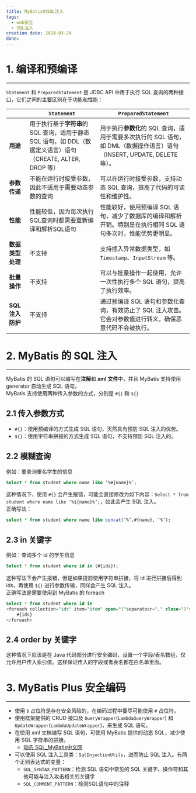 ```yaml
---
title: MyBatis的SQL注入
tags:
  - web安全
  - SQL注入
creation date: 2024-03-24
done:
---
```

# 1. 编译和预编译  
---
`Statement` 和 `PreparedStatement` 是 JDBC API 中用于执行 SQL 查询的两种接口，它们之间的主要区别在于功能和性能：   

|              | `Statement`                                                               | `PreparedStatement`                                                              |
| ------------ | ------------------------------------------------------------------------- | -------------------------------------------------------------------------------- |
| **用途**       | 用于执行基于**字符串**的 SQL 查询，适用于静态 SQL 语句，如 DDL（数据定义语言）语句（CREATE, ALTER, DROP 等） | 用于执行**参数化**的 SQL 查询，适用于需要多次执行的 SQL 语句，如 DML（数据操作语言）语句（INSERT, UPDATE, DELETE 等）。 |
| **参数传递**     | 不能在运行时接受参数，因此不适用于需要动态参数的查询                                                | 可以在运行时接受参数，支持动态 SQL 查询，提高了代码的可读性和维护性。                                            |
| **性能**       | 性能较低，因为每次执行SQL查询时都需要重新编译和解析SQL语句                                          | 性能较好，使用预编译 SQL 语句，减少了数据库的编译和解析开销。特别是在执行相同 SQL 语句多次时，性能优势更明显。                     |
| **数据类型处理**   | 不支持                                                                       | 支持插入异常数据类型，如 `Timestamp`、`InputStream` 等。                                        |
| **批量操作**     | 不支持                                                                       | 可以与批量操作一起使用，允许一次性执行多个 SQL 语句，提高了执行效率。                                            |
| **SQL 注入防护** | 不支持                                                                       | 通过预编译 SQL 语句和参数化查询，有效防止了 SQL 注入攻击。它会对参数值进行转义，确保恶意代码不会被执行。                        |
# 2. MyBatis 的 SQL 注入  
---
MyBatis 的 SQL 语句可以编写在**注解**和 **xml 文件**中，并且 MyBatis 支持使用 generator 自动生成 SQL 语句。  
MyBatis 支持使用两种传入参数的方式，分别是 `#{}` 和 `${}`  
## 2.1 传入参数方式  
- `#{}`：使用预编译的方式生成 SQL 语句，天然具有预防 SQL 注入的优势。
- `${}`：使用字符串拼接的方式生成 SQL 语句，不支持预防 SQL 注入的。

## 2.2 模糊查询  
例如：要查询重名学生的信息  
```SQL
Select * from student where name like ‘%#{name}%’;
```
这种情况下，使用 `#{}` 会产生报错，可能会直接修改为如下内容：`Select * from student where name like ‘%${name}%’;`，如此会产生 SQL 注入。  
正确写法：  
```SQL
select * from student where name like concat(‘%’,#{name}, ‘%’);
```

## 2.3 in 关键字  
例如：查询多个 id 的学生信息  
```SQL
Select * from student where id in (#{ids});
```
这种写法下会产生报错，但是如果提前使用字符串拼接，将 id 进行拼接后得到 ids，再使用 `${}` 进行参数传输，同样会产生 SQL 注入。  
正确写法是需要使用到 MyBatis 的 foreach  
```SQL
Select * from student where id in 
<foreach collection="ids" item="item" open="("separatosr="," close=")">
	#{ids} 
</foreach>
```

## 2.4 order by 关键字  
这种情况下应该是在 Java 代码部分进行安全编码，设置一个字段/表名数组，仅允许用户传入索引值。这样保证传入的字段或者表名都在白名单里面。 

# 3. MyBatis Plus 安全编码  
---
- 使用 `$` 占位符是存在安全风险的，在编码过程中要尽可能使用 `#` 占位符。  
- 使用框架提供的 CRUD 接口及 `QueryWrapper`(`LambdaQueryWrapper`) 和 `UpdateWrapper`(`LambdaUpdateWrapper`)，来生成 SQL 语句。  
- 在使用 xml 文档编写 SQL 语句，可使用 MyBatis 提供的动态 SQL，减少使用 SQL 字符串的拼接。  
	- [动态 SQL\_MyBatis中文网](https://mybatis.net.cn/dynamic-sql.html)  
- 可以使用 SQL 注入工具类：`SqlInjectionUtils`，进而防止 SQL 注入。有两个正则表达式的变量：
	- `SQL_SYNTAX_PATTERN`：检测 SQL 语句中常见的 SQL 关键字、操作符和其他可能与注入攻击相关的关键字  
	- `SQL_COMMENT_PATTERN`：检测SQL语句中的注释
